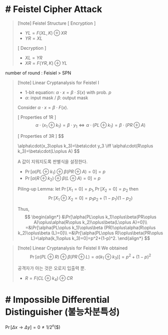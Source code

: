 
# # Feistel Cipher Attack

> [!note] Feistel Structure
> [ Encryption ]
> - $YL = F(XL,K)\oplus XR$
> - $YR=XL$
> 
> [ Decryption ]
> - $XL = YR$
> - $XR=F(YR,K)\oplus YL$

number of round : Feisiel > SPN

> [!note] Linear Cryptanalysis for Feistel I
> - 1-bit equation: $\alpha\cdot x=\beta\cdot S(x)$ with prob. $p$
> - $\alpha$: input mask / $\beta$: output mask
>   
> Consider $\alpha\cdot x=\beta\cdot F(x)$.
> 
> [ Properties of 1R ]
> $$
> \alpha\cdot (x_1\oplus k_1)=\beta\cdot y_1
> \iff
> \alpha\cdot (PL\oplus k_1)=\beta\cdot(PR\oplus A)
> $$
> 
> [ Properties of 3R ]
> $$
> 
> \alpha\cdot(x_3\oplus k_3)=\beta\cdot y_3
> \iff
> \alpha\cdot(R\oplus k_3)=\beta\cdot(L\oplus A)
> $$
> 
> A 값이 지워지도록 판별식을 설정한다.
> - $\Pr[\alpha(PL\oplus k_1)\oplus\beta(PR\oplus A) = 0] = p$
> - $\Pr[\alpha(R\oplus k_2)\oplus\beta(L\oplus A) = 0] = p$
> 
> Piling-up Lemma: let $\Pr[X_1=0]=p_1,\Pr[X_2=0]=p_2$ then
> $$\Pr[X_1\oplus X_2=0]=p_1p_2+(1-p_1)(1-p_2)$$
> 
> Thus,
> $$
> \begin{align*}
> &\Pr[\alpha(PL\oplus k_1)\oplus\beta(PR\oplus A)\oplus\alpha(R\oplus k_2)\oplus\beta(L\oplus A)=0]\\
> =&\Pr[\alpha(PL\oplus k_1)\oplus\beta (PR)\oplus\alpha(R\oplus k_2)\oplus\beta (L)=0]\\
> =&\Pr[\alpha(PL\oplus R)\oplus\beta(PR\oplus L)=\alpha(k_1\oplus k_3)=0]=p^2+(1-p)^2.
> \end{align*}
> $$

> [!note] Linear Cryptanalysis for Feistel II
> We obtained
> $$
> \Pr[\alpha(PL\oplus R)\oplus\beta(PR\oplus L)=\alpha(k_1\oplus k_3)]=p^2+(1-p)^2
> $$
> 
> 공격자가 아는 것은 오로지 입출력 뿐.
> 
> - $R=F(CL\oplus k_4)\oplus CR$

# # Impossible Differential Distinguisher (불능차분특성)

$\Pr[\Delta x\to\Delta y]=0\neq 1/2^n(\$)$




















